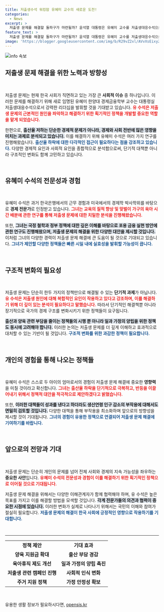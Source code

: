 ```yaml
---
title: 저출생수석 워킹맘 유혜미 교수의 새로운 도전!
categories:
  - News
excerpt: >
  저출생 문제를 해결할 돌파구가 마련될까? 윤석열 대통령은 유혜미 교수를 저출생대응수석으로 임명하며, 그가 내놓을 획기적인 정책과 구조적 개선안을 주목하고 있다. 그의 전문성과 현실적 경험이 저출생 문제 해결의 열쇠가 될 전망!
feature_text: >
  저출생 문제를 해결할 돌파구가 마련될까? 윤석열 대통령은 유혜미 교수를 저출생대응수석으로 임명하며, 그가 내놓을 획기적인 정책과 구조적 개선안을 주목하고 있다. 그의 전문성과 현실적 경험이 저출생 문제 해결의 열쇠가 될 전망!
image: 'https://blogger.googleusercontent.com/img/b/R29vZ2xl/AVvXsEixyZcFfHzMRdzZMjFBmAUKJYCLCGyLL1o632UiGVXcaFdKo_bkvkuCioo0uUKlGfBVcT3P84aROyZIXSBEx3Aw5nCQ3pTgDom1WDC4m8eifvWiAmWEEVb4x6G_l8C0QH225ldMjyaFvpxGEBGNO37VmDTDMHGhJPq73UglMfDca1-0aw/s1600/blogspot.png'
---
```


<p><img src="https://blogger.googleusercontent.com/img/b/R29vZ2xl/AVvXsEixyZcFfHzMRdzZMjFBmAUKJYCLCGyLL1o632UiGVXcaFdKo_bkvkuCioo0uUKlGfBVcT3P84aROyZIXSBEx3Aw5nCQ3pTgDom1WDC4m8eifvWiAmWEEVb4x6G_l8C0QH225ldMjyaFvpxGEBGNO37VmDTDMHGhJPq73UglMfDca1-0aw/s1600/blogspot.png" alt="info 속보" /></p>

<h2 data-ke-size="size26">저출생 문제 해결을 위한 노력과 방향성</h2>

<p data-ke-size="size16">&nbsp;</p>

<p>저출생 문제는 현재 한국 사회가 직면하고 있는 가장 큰 <b>사회적 이슈</b> 중 하나입니다. 이러한 문제를 해결하기 위해 새로 임명된 유혜미 한양대 경제금융학부 교수는 대통령실 저출생대응수석으로서 강력한 리더십을 발휘할 것을 기대받고 있습니다. <b><span style="color: #ee2323;">유 수석은 저출생 문제의 근본적인 원인을 파악하고 해결하기 위한 획기적인 정책을 개발할 중요한 역할을 맡게 되었습니다.</span></b> </p>

<p>한편으로, <b><span style="background-color: #21538527;">출산율 저하는 단순한 경제적 문제가 아니라, 경제와 사회 전반에 많은 영향을 미치는 과제로 분석되고 있습니다.</span></b> 이를 해결하기 위해 유혜미 수석은 여러 가지 연구를 진행해왔습니다. <b><span style="color: #1a5490;">출산율 하락에 대한 다각적인 접근이 필요하다는 점을 강조하고 있습니다.</span></b> 다양한 경제적 요인과 사회적 요인을 종합적으로 분석함으로써, 단기적 대책뿐 아니라 구조적인 변화도 함께 고민하고 있습니다.</p>

<p data-ke-size="size16">&nbsp;</p>

<h2 data-ke-size="size26">유혜미 수석의 전문성과 경험</h2>

<p data-ke-size="size16">&nbsp;</p>

<p>유혜미 수석은 과거 한국은행에서의 근무 경험과 미국에서의 경제학 박사학위를 바탕으로 <b>경제 전문가</b>로 인정받고 있습니다. <b><span style="color: #ee2323;">그녀는 교육의 질적 향상 및 맞벌이 가구의 육아 시간 배분에 관한 연구를 통해 저출생 문제에 대한 치밀한 분석을 진행해왔습니다.</span></b> </p>

<p>또한, <b><span style="background-color: #21538527;">그녀는 국정 철학과 정부 정책에 대한 깊은 이해를 바탕으로 포용 금융 실현 방안에 관한 연구도 진행해왔으며, 저출생 문제의 해결을 위한 다양한 대안을 제시할 것입니다.</span></b> 이처럼 그녀의 다양한 경력이 저출생 문제 해결에 큰 도움이 될 것으로 기대되고 있습니다. <b><span style="color: #1a5490;">그녀가 제안할 다양한 정책들은 빠른 시일 내에 실효성을 발휘할 가능성이 큽니다.</span></b></p>

<p data-ke-size="size16">&nbsp;</p>

<h2 data-ke-size="size26">구조적 변화의 필요성</h2>

<p data-ke-size="size16">&nbsp;</p>

<p>저출생 문제는 단순히 한두 가지의 정책만으로 해결될 수 있는 <b>단기적 과제</b>가 아닙니다. <b><span style="color: #ee2323;">유 수석은 저출생 원인에 대해 복합적인 요인이 작용하고 있다고 강조하며, 이를 해결하기 위해 더 깊이 있는 분석이 필요하다고 말했습니다.</span></b> 따라서 단기적인 해결책뿐 아니라 장기적으로 국가의 경제 구조를 변화시키기 위한 정책들이 요구됩니다. </p>

<p><b><span style="background-color: #21538527;">출산과 양육 관련 부담을 줄이는 정책들의 시행 뿐 아니라 일과 가정의 양립을 위한 정책도 동시에 고려해야 합니다.</span></b> 이러한 논의는 저출생 문제를 더 깊게 이해하고 효과적으로 대처할 수 있는 기반이 될 것입니다. <b><span style="color: #1a5490;">구조적 변화를 위한 과감한 정책이 필요합니다.</span></b></p>

<p data-ke-size="size16">&nbsp;</p>

<h2 data-ke-size="size26">개인의 경험을 통해 나오는 정책들</h2>

<p data-ke-size="size16">&nbsp;</p>

<p>유혜미 수석은 스스로 두 아이의 엄마로서의 경험이 저출생 문제 해결에 중요한 <b>영향력</b>을 미칠 것이라고 확신합니다. <b><span style="color: #ee2323;">그녀는 출산율 하락을 단기적으로 극복하고, 반등을 이끌어내기 위해서 정책적 대안을 적극적으로 제안하겠다고 밝혔습니다.</span></b> </p>

<p>또한, <b><span style="background-color: #21538527;">이러한 대책들이 성과를 낸다고 하더라도 생산연령 인구 감소의 부작용에 대해서도 면밀히 검토할 것입니다.</span></b> 다양한 대책을 통해 부작용을 최소화하며 앞으로의 방향성을 제시할 것이 기대됩니다. <b><span style="color: #1a5490;">그녀의 경험이 유용한 정책으로 연결되어 저출생 문제 해결에 기여하기를 바랍니다.</span></b></p>

<p data-ke-size="size16">&nbsp;</p>

<h2 data-ke-size="size26">앞으로의 전망과 기대</h2>

<p data-ke-size="size16">&nbsp;</p>

<p>저출생 문제는 단순히 개인의 문제를 넘어 전체 사회와 경제의 지속 가능성을 좌우하는 <b>중요한 사안</b>입니다. <b><span style="color: #ee2323;">유혜미 수석의 전문성과 경험이 이를 해결하기 위한 획기적인 정책으로 이어질 것으로 기대됩니다.</span></b> </p>

<p>저출생 문제 해결을 위해서는 다양한 이해관계자가 함께 협력해야 하며, 유 수석은 높은 목표를 가지고 이를 해결할 방법을 모색할 것입니다. <b><span style="background-color: #21538527;">각계 전문가들의 의견과 협력이 중요한 시점에 있습니다.</span></b> 이러한 변화가 실제로 나타나기 위해서는 국민의 이해와 참여가 절실히 필요합니다. <b><span style="color: #1a5490;">저출생 문제의 해결이 한국 사회에 긍정적인 영향으로 작용하기를 기대합니다.</span></b></p>

<p data-ke-size="size16">&nbsp;</p>

<hr>

<table style="text-align: center; width: 100%; border-collapse: collapse;">
    <tr>
        <td style="text-align: center; height: 20px;"><b>정책 제안</b></td>
        <td style="text-align: center; height: 20px;"><b>기대 효과</b></td>
    </tr>
    <tr>
        <td style="text-align: center; height: 17px;"><b>양육 지원금 확대</b></td>
        <td style="text-align: center; height: 17px;"><b>출산 부담 경감</b></td>
    </tr>
    <tr>
        <td style="text-align: center; height: 17px;"><b>육아휴직 제도 개선</b></td>
        <td style="text-align: center; height: 17px;"><b>일과 가정의 양립 촉진</b></td>
    </tr>
    <tr>
        <td style="text-align: center; height: 17px;"><b>저출생 관련 캠페인 진행</b></td>
        <td style="text-align: center; height: 17px;"><b>사회적 인식 변화</b></td>
    </tr>
    <tr>
        <td style="text-align: center; height: 17px;"><b>주거 지원 정책</b></td>
        <td style="text-align: center; height: 17px;"><b>가정 안정성 확보</b></td>
    </tr>
</table>

<p data-ke-size="size16">&nbsp;</p>
유용한 생활 정보가 필요하시다면, <a href="https://opensis.kr" rel="dofollow">opensis.kr</a>


